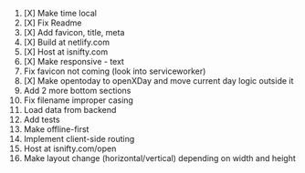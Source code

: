 1. [X] Make time local
2. [X] Fix Readme
3. [X] Add favicon, title, meta
4. [X] Build at netlify.com
8. [X] Host at isnifty.com
3. [X] Make responsive - text
4. Fix favicon not coming (look into serviceworker)
2. [X] Make opentoday to openXDay and move current day logic outside it
4. Add 2 more bottom sections
5. Fix filename improper casing
5. Load data from backend
6. Add tests
7. Make offline-first
9. Implement client-side routing
10. Host at isnifty.com/open
11. Make layout change (horizontal/vertical) depending on width and height